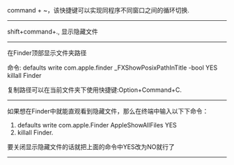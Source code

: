 command + ~，该快捷键可以实现同程序不同窗口之间的循环切换.

***

shift+command+., 显示隐藏文件

***

在Finder顶部显示文件夹路径

命令: defaults write com.apple.finder _FXShowPosixPathInTitle -bool YES
killall Finder

复制路径可以在当前文件夹下使用快捷键:Option+Command+C.

*** 

如果想在Finder中就能直观看到隐藏文件，那么在终端中输入以下下命令：

1. defaults write com.apple.Finder AppleShowAllFiles YES    
2. killall Finder.

要关闭显示隐藏文件的话就把上面的命令中YES改为NO就行了

*** 



